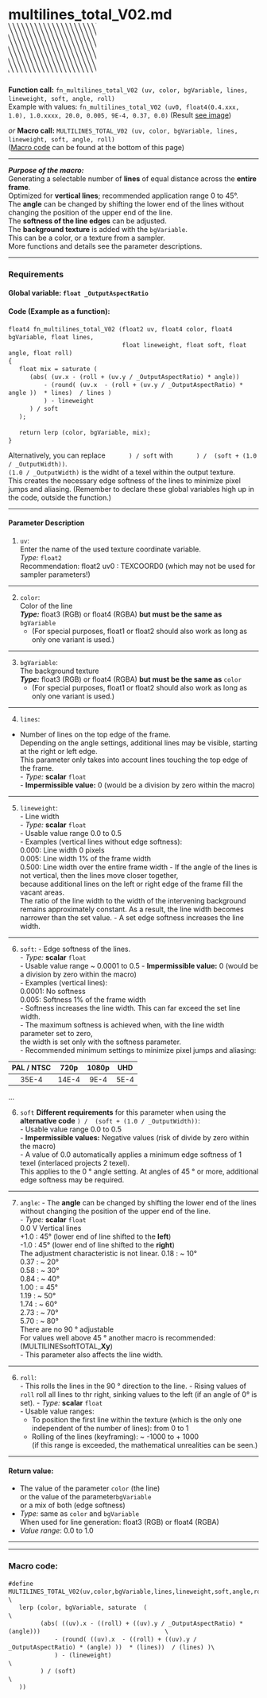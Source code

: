 # multilines_total_V02.md  [![](images/multilines_total_V02-thumbnail.png)](images/multilines_total_V02.png)

**Function call:** `fn_multilines_total_V02 (uv, color, bgVariable, lines, lineweight, soft, angle, roll)`  
Example with values: `fn_multilines_total_V02 (uv0, float4(0.4.xxx, 1.0), 1.0.xxxx, 20.0, 0.005, 9E-4, 0.37, 0.0)`
(Result [see image](images/multilines_total_V02.png))  

*or* **Macro call:** `MULTILINES_TOTAL_V02 (uv, color, bgVariable, lines, lineweight, soft, angle, roll)`  
  ([Macro code](#macro-code) can be found at the bottom of this page)

---

***Purpose of the macro:***  
Generating a selectable number of **lines** of equal distance across the **entire frame**.  
Optimized for **vertical lines**; recommended application range 0 to 45°.  
The **angle** can be changed by shifting the lower end of the lines without changing the position of the upper end of the line.  
The **softness of the line edges** can be adjusted.  
The **background texture** is added with the `bgVariable`.  
This can be a color, or a texture from a sampler.  
More functions and details see the parameter descriptions.


---

### Requirements

#### Global variable:  `float _OutputAspectRatio`

#### Code (Example as a function):
```` Code
float4 fn_multilines_total_V02 (float2 uv, float4 color, float4 bgVariable, float lines,
                                float lineweight, float soft, float angle, float roll)
{ 
   float mix = saturate (
      (abs( (uv.x - (roll + (uv.y / _OutputAspectRatio) * angle))
          - (round( (uv.x  - (roll + (uv.y / _OutputAspectRatio) * angle ))  * lines)  / lines )
          ) - lineweight
      ) / soft
   );
  
   return lerp (color, bgVariable, mix);
}
````   

Alternatively, you can replace `      ) / soft` with `      ) /  (soft + (1.0 / _OutputWidth))`.  
`(1.0 / _OutputWidth)` is the widht of a texel within the output texture.  
This creates the necessary edge softness of the lines to minimize pixel jumps and aliasing.
(Remember to declare these global variables high up in the code, outside the function.)

---

#### Parameter Description  
  
   1. `uv`:  
     Enter the name of the used texture coordinate variable.  
     *Type:* `float2`  
     Recommendation: float2 uv0 : TEXCOORD0   (which may not be used for sampler parameters!)

---

  
   2. `color`:  
     Color of the line  
     ***Type:*** float3 (RGB) or float4 (RGBA) **but must be the same as** `bgVariable`  
       - (For special purposes, float1 or float2 should also work as long as only one variant is used.) 
  
---

   3. `bgVariable`:  
     The background texture  
     ***Type:*** float3 (RGB) or float4 (RGBA) **but must be the same as** `color`  
       - (For special purposes, float1 or float2 should also work as long as only one variant is used.)  
       
---

   4. `lines`:  
   - Number of lines on the top edge of the frame.  
     Depending on the angle settings, additional lines may be visible, starting at the right or left edge.  
     This parameter only takes into account lines touching the top edge of the frame.  
    - *Type:* **scalar** `float`  
    - **Impermissible value:** 0 (would be a division by zero within the macro)  

---

   5. `lineweight`:  
     - Line width  
     - *Type:* **scalar** `float`  
     - Usable value range 0.0 to 0.5  
     - Examples (vertical lines without edge softness):  
       0.000: Line width 0 pixels  
       0.005: Line width 1% of the frame width  
       0.500: Line width over the entire frame width 
     - If the angle of the lines is not vertical, then the lines move closer together,  
       because additional lines on the left or right edge of the frame fill the vacant areas.  
       The ratio of the line width to the width of the intervening background remains approximately constant. 
       As a result, the line width becomes narrower than the set value.
     - A set edge softness increases the line width.
         
---

   6. `soft`:
     - Edge softness of the lines.  
     - *Type:* **scalar** `float`  
     - Usable value range ~ 0.0001 to 0.5
     - **Impermissible value:** 0 (would be a division by zero within the macro)  
     - Examples (vertical lines):  
       0.0001: No softness  
       0.005: Softness 1% of the frame width  
     - Softness increases the line width. This can far exceed the set line width.   
     - The maximum softness is achieved when, with the line width parameter set to zero,   
       the width is set only with the softness parameter.  
     - Recommended minimum settings to minimize pixel jumps and aliasing:

  | PAL / NTSC |   720p |  1080p |  UHD  |
  |:----------:|:------:|:------:|:-----:|
  |    35E-4   | 14E-4  |  9E-4  | 5E-4  |

...
  
   6. `soft` **Different requirements** for this parameter when using the **alternative code** `) /  (soft + (1.0 / _OutputWidth))`:  
     - Usable value range 0.0 to 0.5  
     - **Impermissible values:** Negative values (risk of divide by zero within the macro)  
     - A value of 0.0 automatically applies a minimum edge softness of 1 texel (interlaced projects 2 texel).  
       This applies to the 0 ° angle setting. At angles of 45 ° or more, additional edge softness may be required.


---

  7. `angle`:
    - The **angle** can be changed by shifting the lower end of the lines  
      without changing the position of the upper end of the line.  
    - *Type:* **scalar** `float`  
      0.0 V Vertical lines  
      +1.0 : 45° (lower end of line shifted to the **left**)  
      -1.0 : 45° (lower end of line shifted to the **right**)  
      The adjustment characteristic is not linear.
      0.18 : ~ 10°  
      0.37 : ~ 20°  
      0.58 : ~ 30°  
      0.84 : ~ 40°  
      1.00 : = 45°  
      1.19 : ~ 50°  
      1.74 : ~ 60°  
      2.73 : ~ 70°  
      5.70  : ~ 80°  
      There are no 90 ° adjustable  
      For values well above 45 ° another macro is recommended: (MULTILINESsoftTOTAL_**Xy**)  
    - This parameter also affects the line width.    

---
   
   6. `roll`:  
     - This rolls the lines in the 90 ° direction to the line. 
     - Rising values of `roll` roll all lines to thr right, sinking values to the left (if an angle of 0° is set).
     - *Type:* **scalar** `float`  
     - Usable value ranges:  
       - To position the first line within the texture (which is the only one independent of the number of lines): from 0 to 1  
       - Rolling of the lines (keyframing): ~ -1000 to + 1000  
         (if this range is exceeded, the mathematical unrealities can be seen.)  


---

 #### Return value:
   - The value of the parameter `color` (the line)  
      or the value of the parameter`bgVariable`  
      or a mix of both (edge softness)  
   - *Type:* same as `color` and `bgVariable`  
     When used for line generation: float3 (RGB) or float4 (RGBA)
   - *Value range*: 0.0 to 1.0  

 
---
---


### Macro code:

```` Code
#define MULTILINES_TOTAL_V02(uv,color,bgVariable,lines,lineweight,soft,angle,roll)                             \
   lerp (color, bgVariable, saturate  (                                                                        \
         (abs( ((uv).x - ((roll) + ((uv).y / _OutputAspectRatio) * (angle)))                                   \
             - (round( ((uv).x  - ((roll) + ((uv).y / _OutputAspectRatio) * (angle) ))  * (lines))  / (lines) )\
             ) - (lineweight)                                                                                  \
         ) / (soft)                                                                                            \
   ))
````  
